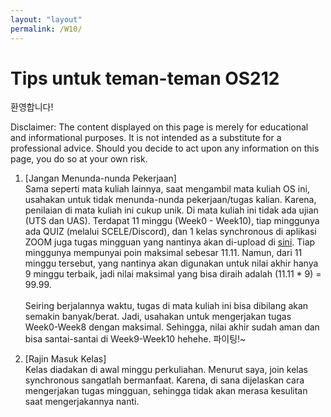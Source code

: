 ```yaml
---
layout: "layout"
permalink: /W10/
---
```


# Tips untuk teman-teman OS212

환영합니다!

Disclaimer: The content displayed on this page is merely for educational and informational purposes. It is not intended as a substitute for a professional advice. Should you decide to act upon any information on this page, you do so at your own risk.

1. [Jangan Menunda-nunda Pekerjaan]<br>
Sama seperti mata kuliah lainnya, saat mengambil mata kuliah OS ini, usahakan untuk tidak menunda-nunda pekerjaan/tugas kalian. Karena, penilaian di mata kuliah ini cukup unik. Di mata kuliah ini tidak ada ujian (UTS dan UAS). Terdapat 11 minggu (Week0 - Week10), tiap minggunya ada QUIZ (melalui SCELE/Discord), dan 1 kelas synchronous di aplikasi ZOOM juga tugas mingguan yang nantinya akan di-upload di <a href="https://osp4diss.vlsm.org/">sini</a>. Tiap minggunya mempunyai poin maksimal sebesar 11.11. Namun, dari 11 minggu tersebut, yang nantinya akan digunakan untuk nilai akhir hanya 9 minggu terbaik, jadi nilai maksimal yang bisa diraih adalah (11.11 * 9) = 99.99. <br><br>
Seiring berjalannya waktu, tugas di mata kuliah ini bisa dibilang akan semakin banyak/berat. Jadi, usahakan untuk mengerjakan tugas Week0-Week8 dengan maksimal. Sehingga, nilai akhir sudah aman dan bisa santai-santai di Week9-Week10 hehehe. 파이팅!~

2. [Rajin Masuk Kelas]<br>
Kelas diadakan di awal minggu perkuliahan. Menurut saya, join kelas synchronous sangatlah bermanfaat. Karena, di sana dijelaskan cara mengerjakan tugas mingguan, sehingga tidak akan merasa kesulitan saat mengerjakannya nanti.